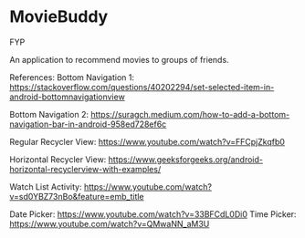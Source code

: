 # MovieBuddy
FYP

An application to recommend movies to groups of friends.

References:
Bottom Navigation 1: https://stackoverflow.com/questions/40202294/set-selected-item-in-android-bottomnavigationview

Bottom Navigation 2: https://suragch.medium.com/how-to-add-a-bottom-navigation-bar-in-android-958ed728ef6c

Regular Recycler View: https://www.youtube.com/watch?v=FFCpjZkqfb0

Horizontal Recycler View: https://www.geeksforgeeks.org/android-horizontal-recyclerview-with-examples/

Watch List Activity: https://www.youtube.com/watch?v=sd0YBZ73nBo&feature=emb_title

Date Picker: https://www.youtube.com/watch?v=33BFCdL0Di0
Time Picker: https://www.youtube.com/watch?v=QMwaNN_aM3U


